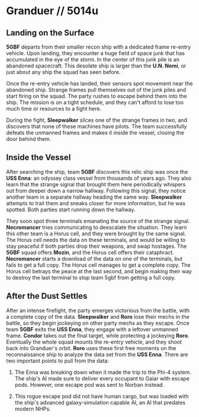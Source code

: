 # Granduer // 5014u

## Landing on the Surface

**5GBF** departs from their smaller recon ship with a dedicated frame re-entry vehicle. Upon landing, they encounter a huge field of space junk that has accumulated in the eye of the storm. In the center of this junk pile is an abandoned spacecraft. This desolate ship is larger than the **U.N. Nemi**, or just about any ship the squad has seen before.

Once the re-entry vehicle has landed, their sensors spot movement near the abandoned ship. Strange frames pull themselves out of the junk piles and start firing on the squad. The party rushes to escape behind them into the ship. The mission is on a tight schedule, and they can't afford to lose too much time or resources to a fight here.

During the fight, **Sleepwalker** slices one of the strange frames in two, and discovers that none of these machines have pilots. The team successfully defeats the unmanned frames and makes it inside the vessel, closing the door behind them.

## Inside the Vessel

After searching the ship, team **5GBF** discovers this relic ship was once the **USS Enna**: an odyssey class vessel from thousands of years ago. They also learn that the strange signal that brought them here periodically whispers out from deeper down a narrow hallway. Following this signal, they notice another team in a separate hallway heading the same way. **Sleepwalker** attempts to trail them and sneaks closer for more information, but he was spotted. Both parties start running down the hallway.

They soon spot three terminals emanating the source of the strange signal. **Necromancer** tries communicating to deescalate the situation. They learn this other team is a Horus cell, and they were brought by the same signal. The Horus cell needs the data on these terminals, and would be willing to stay peaceful if both parties drop their weapons, and swap hostages. The **5GBF** squad offers **Mozin**, and the Horus cell offers their cataphract. **Necromancer** starts a download of the data on one of the terminals, but fails to get a full copy. The Horus cell manages to get a complete copy. The Horus cell betrays the peace at the last second, and begin making their way to destroy the last terminal to stop team 5gbf from getting a full copy.

## After the Dust Settles

After an intense firefight, the party emerges victorious from the battle, with a complete copy of the data. **Sleepwalker** and **Roro** lose their mechs in the battle, so they begin jockeying on other party mechs as they escape. Once team **5GBF** exits the **USS Enna**, they engage with a leftover unmanned frame. **Condor** takes out the final target, while protecting a jockeying **Roro**. Eventually the whole squad mounts the re-entry vehicle, and they shoot back into Granduer's orbit. **Roro** uses these first free moments on the reconnaissance ship to analyze the data set from the **USS Enna**. There are two important points to pull from the data:

1. The Enna was breaking down when it made the trip to the Phi-4 system. The ship's AI made sure to deliver every occupant to Gaiar with escape pods. However, one escape pod was sent to Norban instead.

2. This rogue escape pod did not have human cargo, but was loaded with the ship's advanced galaxy-simulation capable AI, an AI that predates modern NHPs.